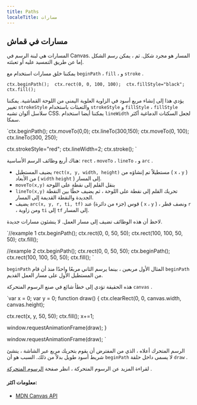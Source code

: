 ```yaml
---
title: Paths
localeTitle: مسارات
---
```

## مسارات في قماش

المسارات هي لبنة الرسم في Canvas. المسار هو مجرد شكل. ثم ، يمكن رسم الشكل إما عن طريق التمسيد عليه أو تعبئته.

يمكننا خلق مسارات استخدام مع `beginPath` ، `fill` ، و `stroke` .

 `ctx.beginPath(); 
 ctx.rect(0, 0, 100, 100); 
 ctx.fillStyle="black"; 
 ctx.fill(); 
` 

يؤدي هذا إلى إنشاء مربع أسود في الزاوية العلوية اليمنى من اللوحة القماشية. يمكننا تغيير `strokeStyle` والتعبئات باستخدام `strokeStyle` و `fillStyle` ، `fillStyle` سلاسل ألوان تشبه CSS. يمكننا أيضا استخدام `lineWidth` لجعل السكتات الدماغية أكثر سمكا.

 `ctx.beginPath(); 
 ctx.moveTo(0,0); 
 ctx.lineTo(300,150); 
 ctx.moveTo(0, 100); 
 ctx.lineTo(300, 250); 
 
 ctx.strokeStyle="red"; 
 ctx.lineWidth=2; 
 ctx.stroke(); 
` 

هناك أربع وظائف الرسم الأساسية: `rect` ، `moveTo` ، `lineTo` ، و `arc` .

*   يضيف المستطيل `rect(x, y, width, height)` مستطيلاً تم إنشاؤه من ( `x` ، `y` ) من الأبعاد ( `width` `height` ) إلى المسار.
*   `moveTo(x,y)` بنقل القلم إلى نقطة على اللوحة
*   `lineTo(x,y)` تحريك القلم إلى نقطة على اللوحة ، ثم يضيف خطًا بين النقطة الجديدة والنقطة القديمة إلى المسار.
*   يضيف `arc(x, y, r, ti, tf)` قوس (جزء من دائرة) عند ( `x` ، `y` ) ، ونصف قطر `r` ، ومن زاوية `ti` إلى `tf` إلى المسار.

لاحظ أن هذه الوظائف تضيف إلى مسار العمل. لا ينشئون مسارات جديدة.

 `//example 1 
 ctx.beginPath(); 
 ctx.rect(0, 0, 50, 50); 
 ctx.rect(100, 100, 50, 50); 
 ctx.fill(); 
 
 //example 2 
 ctx.beginPath(); 
 ctx.rect(0, 0, 50, 50); 
 ctx.beginPath(); 
 ctx.rect(100, 100, 50, 50); 
 ctx.fill(); 
` 

`beginPath` المثال الأول مربعين ، بينما يرسم الثاني مربعًا واحدًا منذ أن قام `beginPath` من المستطيل الأول على مسار العمل القديم.

هذه الحقيقة تؤدي إلى خطأ شائع في صنع الرسوم المتحركة `canvas` .

 `var x = 0; 
 var y = 0; 
 function draw() { 
  ctx.clearRect(0, 0, canvas.width, canvas.height); 
 
  ctx.rect(x, y, 50, 50); 
  ctx.fill(); 
  x+=1; 
 
  window.requestAnimationFrame(draw); 
 } 
 
 window.requestAnimationFrame(draw); 
` 

الرسم المتحرك أعلاه ، الذي من المفترض أن يقوم بتحريك مربع عبر الشاشة ، ينشئ شريط أسود طويل بدلاً من ذلك. السبب هو أن `beginPath` لا يسمى داخل حلقة `draw` .

لقراءة المزيد عن الرسوم المتحركة ، انظر صفحة [الرسوم المتحركة](/articles/canvas/animation-in-canvas/) .

#### معلومات اكثر:

*   [MDN Canvas API](https://developer.mozilla.org/en-US/docs/Web/API/Canvas_API)